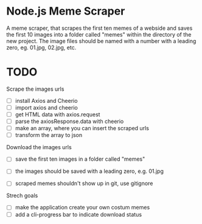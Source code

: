 # Node.js Meme Scraper

A meme scraper, that scrapes the first ten memes of a webside
and saves the first 10 images into a folder called "memes" within the directory of the new project.
The image files should be named with a number with a leading zero, eg. 01.jpg, 02.jpg, etc.

# TODO

Scrape the images urls

- [ ] install Axios and Cheerio
- [ ] import axios and cheerio
- [ ] get HTML data with axios.request
- [ ] parse the axiosResponse.data with cheerio
- [ ] make an array, where you can insert the scraped urls
- [ ] transform the array to json

Download the images urls

- [ ] save the first ten images in a folder called "memes"
- [ ] the images should be saved with a leading zero, e.g. 01.jpg

- [ ] scraped memes shouldn't show up in git, use gitignore

Strech goals

- [ ] make the application create your own costum memes
- [ ] add a cli-progress bar to indicate download status
